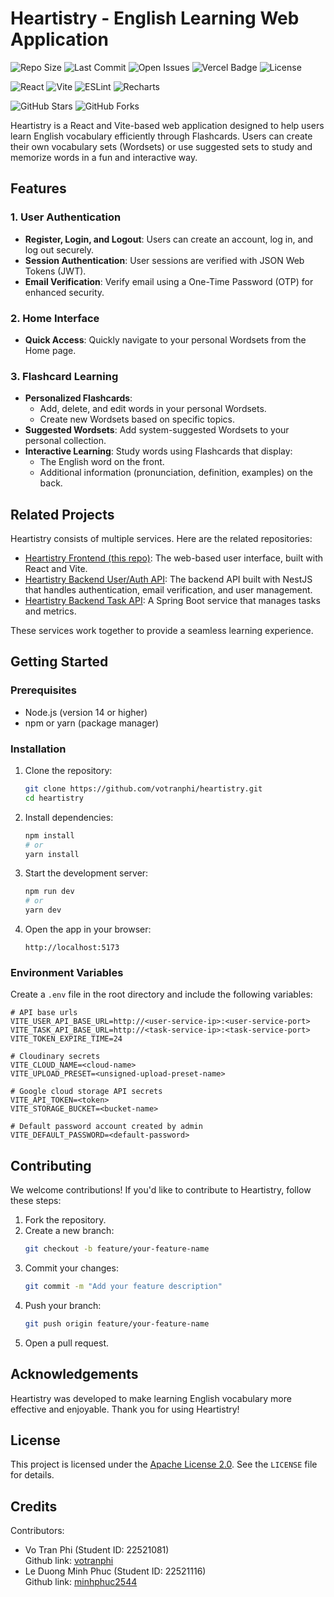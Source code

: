 # Heartistry - English Learning Web Application

![Repo Size](https://img.shields.io/github/repo-size/votranphi/heartistry)
![Last Commit](https://img.shields.io/github/last-commit/votranphi/heartistry)
![Open Issues](https://img.shields.io/github/issues/votranphi/heartistry)
![Vercel Badge](https://deploy-badge.vercel.app/vercel/deploy-badge)
![License](https://img.shields.io/github/license/votranphi/heartistry)

![React](https://img.shields.io/badge/React-18.3.1-blue)
![Vite](https://img.shields.io/badge/Vite-5.4.10-blueviolet)
![ESLint](https://img.shields.io/badge/ESLint-9.13.0-yellowgreen)
![Recharts](https://img.shields.io/badge/Recharts-2.15.0-orange)

![GitHub Stars](https://img.shields.io/github/stars/votranphi/heartistry)
![GitHub Forks](https://img.shields.io/github/forks/votranphi/heartistry)

Heartistry is a React and Vite-based web application designed to help users learn English vocabulary efficiently through Flashcards. Users can create their own vocabulary sets (Wordsets) or use suggested sets to study and memorize words in a fun and interactive way.

## Features

### 1. User Authentication
- **Register, Login, and Logout**: Users can create an account, log in, and log out securely.
- **Session Authentication**: User sessions are verified with JSON Web Tokens (JWT).
- **Email Verification**: Verify email using a One-Time Password (OTP) for enhanced security.

### 2. Home Interface
- **Quick Access**: Quickly navigate to your personal Wordsets from the Home page.

### 3. Flashcard Learning
- **Personalized Flashcards**: 
  - Add, delete, and edit words in your personal Wordsets.
  - Create new Wordsets based on specific topics.
- **Suggested Wordsets**: Add system-suggested Wordsets to your personal collection.
- **Interactive Learning**: Study words using Flashcards that display:
  - The English word on the front.
  - Additional information (pronunciation, definition, examples) on the back.

## Related Projects

Heartistry consists of multiple services. Here are the related repositories:

- [Heartistry Frontend (this repo)](https://github.com/votranphi/heartistry): The web-based user interface, built with React and Vite.
- [Heartistry Backend User/Auth API](https://github.com/votranphi/heartistry-user-api): The backend API built with NestJS that handles authentication, email verification, and user management.
- [Heartistry Backend Task API](https://github.com/votranphi/heartistry-task-api): A Spring Boot service that manages tasks and metrics.

These services work together to provide a seamless learning experience.

## Getting Started

### Prerequisites
- Node.js (version 14 or higher)
- npm or yarn (package manager)

### Installation

1. Clone the repository:
   ```bash
   git clone https://github.com/votranphi/heartistry.git
   cd heartistry
   ```

2. Install dependencies:
   ```bash
   npm install
   # or
   yarn install
   ```

3. Start the development server:
   ```bash
   npm run dev
   # or
   yarn dev
   ```

4. Open the app in your browser:
   ```
   http://localhost:5173
   ```

### Environment Variables
Create a `.env` file in the root directory and include the following variables:
```env
# API base urls
VITE_USER_API_BASE_URL=http://<user-service-ip>:<user-service-port>
VITE_TASK_API_BASE_URL=http://<task-service-ip>:<task-service-port>
VITE_TOKEN_EXPIRE_TIME=24

# Cloudinary secrets
VITE_CLOUD_NAME=<cloud-name>
VITE_UPLOAD_PRESET=<unsigned-upload-preset-name>

# Google cloud storage API secrets
VITE_API_TOKEN=<token>
VITE_STORAGE_BUCKET=<bucket-name>

# Default password account created by admin
VITE_DEFAULT_PASSWORD=<default-password>
```

## Contributing

We welcome contributions! If you'd like to contribute to Heartistry, follow these steps:

1. Fork the repository.
2. Create a new branch:
   ```bash
   git checkout -b feature/your-feature-name
   ```
3. Commit your changes:
   ```bash
   git commit -m "Add your feature description"
   ```
4. Push your branch:
   ```bash
   git push origin feature/your-feature-name
   ```
5. Open a pull request.

## Acknowledgements

Heartistry was developed to make learning English vocabulary more effective and enjoyable. Thank you for using Heartistry!

## License

This project is licensed under the [Apache License 2.0](LICENSE). See the `LICENSE` file for details.

## Credits
Contributors:
- Vo Tran Phi (Student ID: 22521081)  
Github link: [votranphi](https://github.com/votranphi) 
- Le Duong Minh Phuc (Student ID: 22521116)  
Github link: [minhphuc2544](https://github.com/minhphuc2544)
